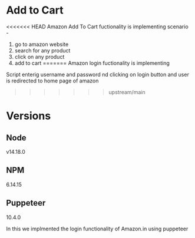 # **Add to Cart**

<<<<<<< HEAD
Amazon Add To Cart fuctionality is implementing
scenario -

1. go to amazon website
2. search for any product
3. click on any product
4. add to cart
=======
Amazon login fuctionality is implementing

Script enterig username and password nd clicking on login button and user is redirected to home page of amazon

>>>>>>> upstream/main

# Versions

## Node

v14.18.0

## NPM

6.14.15

## Puppeteer

10.4.0

In this we implmented the login functionality of Amazon.in using puppeteer

